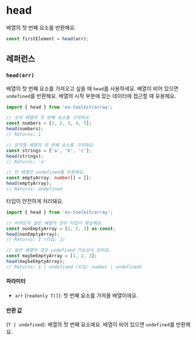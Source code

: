 # head

배열의 첫 번째 요소를 반환해요.

```typescript
const firstElement = head(arr);
```

## 레퍼런스

### `head(arr)`

배열의 첫 번째 요소를 가져오고 싶을 때 `head`를 사용하세요. 배열이 비어 있으면 `undefined`를 반환해요. 배열의 시작 부분에 있는 데이터에 접근할 때 유용해요.

```typescript
import { head } from 'es-toolkit/array';

// 숫자 배열의 첫 번째 요소를 가져와요.
const numbers = [1, 2, 3, 4, 5];
head(numbers);
// Returns: 1

// 문자열 배열의 첫 번째 요소를 가져와요.
const strings = ['a', 'b', 'c'];
head(strings);
// Returns: 'a'

// 빈 배열은 undefined를 반환해요.
const emptyArray: number[] = [];
head(emptyArray);
// Returns: undefined
```

타입이 안전하게 처리돼요.

```typescript
import { head } from 'es-toolkit/array';

// 비어있지 않은 배열의 경우 타입이 확실해요.
const nonEmptyArray = [1, 2, 3] as const;
head(nonEmptyArray);
// Returns: 1 (타입: 1)

// 일반 배열의 경우 undefined 가능성이 있어요.
const maybeEmptyArray = [1, 2, 3];
head(maybeEmptyArray);
// Returns: 1 | undefined (타입: number | undefined)
```

#### 파라미터

- `arr` (`readonly T[]`): 첫 번째 요소를 가져올 배열이에요.

#### 반환 값

(`T | undefined`): 배열의 첫 번째 요소예요. 배열이 비어 있으면 `undefined`를 반환해요.